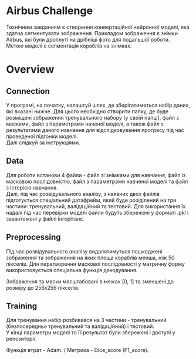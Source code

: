 # Airbus Challenge

Технічним завданням є створення конвертаційної нейронної моделі, яка здатна сегментувати зображення. Прикладом зображення є знімки Airbus, які були дропнуті на дрібніші фото для подальшої роботи. \
Метою моделі є сегментація кораблів на знімках.

# Overview

## Connection
У програмі, на початку, налаштуй шлях, де зберігатиметься набір даних, які вказані нижче. Для цього необхідно створити папку, де буде розміщені зображення тренувального набору (у своїй папці), файл з масками, файл з параметрами наченої моделі, а також файл з результатами даного навчання для відслідковування прогресу під час проведеної підгонки моделі. \
Далі слідкуй за інструкціями.

## Data
Для роботи встанови 4 файли - файл зі знімками для навчання, файл із масковою послідовністю, файл з параметрами навченої моделі та файл з історією навчання. \
Далі, під час розвідувального аналізу, з наявних двох файлів підготується спеціальний датафрейм, який буде розіділений на три частини: тренувальний, валідаційний та тестовий. Для використання їх надалі під час перевірки моделі файли будуть збережені у форматі .pkl і завантажені у файлі інгерітанс.

## Preprocessing
Під час розвідувального аналізу видалятимуться пошкоджені зображення та зображення на яких площа кораблів менша, ніж 50 пікселів.
Для перетворення маскової послідовності у матричну форму використовується спеціальна функція декодування.

Зображення та маски масштабовані в межах [0, 1] та зменшені до розміру до 256x256 пікселів. 

## Training
Для тренування набір розбивався на 3 частини - тренувальний (безпосередньо тренувальний та валідаційний) і тестовий. \
У кінці параметри моделі та її результат були збережені і доступі у репозиторії.

Функція втрат - Adam. /
Метрика - Dice_score (F1_score).
